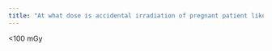 ```yaml
---
title: "At what dose is accidental irradiation of pregnant patient likely &quot;clinically insignificant?&quot;"
---
```

&lt;100 mGy

